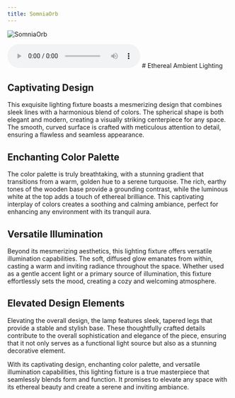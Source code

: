 ```yaml
---
title: SomniaOrb
---
```

![SomniaOrb](/images/SomniaOrb.png)

<audio controls>
<source src="/audio/SomniaOrb.mp3"/>
</audio>
# Ethereal Ambient Lighting

## Captivating Design

This exquisite lighting fixture boasts a mesmerizing design that combines sleek lines with a harmonious blend of colors. The spherical shape is both elegant and modern, creating a visually striking centerpiece for any space. The smooth, curved surface is crafted with meticulous attention to detail, ensuring a flawless and seamless appearance.

## Enchanting Color Palette

The color palette is truly breathtaking, with a stunning gradient that transitions from a warm, golden hue to a serene turquoise. The rich, earthy tones of the wooden base provide a grounding contrast, while the luminous white at the top adds a touch of ethereal brilliance. This captivating interplay of colors creates a soothing and calming ambiance, perfect for enhancing any environment with its tranquil aura.

## Versatile Illumination

Beyond its mesmerizing aesthetics, this lighting fixture offers versatile illumination capabilities. The soft, diffused glow emanates from within, casting a warm and inviting radiance throughout the space. Whether used as a gentle accent light or a primary source of illumination, this fixture effortlessly sets the mood, creating a cozy and welcoming atmosphere.

## Elevated Design Elements

Elevating the overall design, the lamp features sleek, tapered legs that provide a stable and stylish base. These thoughtfully crafted details contribute to the overall sophistication and elegance of the piece, ensuring that it not only serves as a functional light source but also as a stunning decorative element.

With its captivating design, enchanting color palette, and versatile illumination capabilities, this lighting fixture is a true masterpiece that seamlessly blends form and function. It promises to elevate any space with its ethereal beauty and create a serene and inviting ambiance.